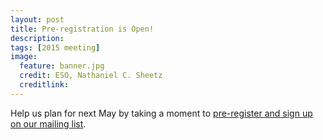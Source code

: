 ```yaml
---
layout: post
title: Pre-registration is Open!
description: 
tags: [2015 meeting]
image:
  feature: banner.jpg
  credit: ESO, Nathaniel C. Sheetz
  creditlink: 
---
```


Help us plan for next May by taking a moment to [pre-register and sign up on our mailing list](/email_form). 